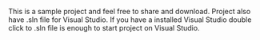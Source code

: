 This is a sample project and feel free to share and download.
Project also have .sln file for Visual Studio.
If you have a installed Visual Studio double click to .sln file is enough to start project on Visual Studio.
